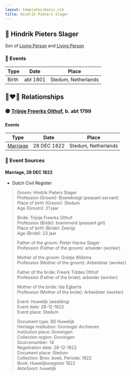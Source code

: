 ```yaml
---
layout: templates/basic.njk
title: Hindrik Pieters Slager
---
```

## 🔵 Hindrik Pieters Slager

Son of [Living Person](/people/2/21685798) and [Living Person](/people/6/63361989)

### 📆 Events

Type | Date | Place
------ | ------ | ------
Birth | abt 1801 | Stedum, Netherlands

## 👩‍❤️‍👨 Relationships

### 🟣 [Trijnje Freerks Olthof](/people/5/5004158), b. abt 1799

#### Events

Type | Date | Place
------ | ------ | ------
[Marriage](#event-17f55cb8-90ed-4d6a-a7cd-2c0376d7d5a5) | 28 DEC 1822 | Stedum, Netherlands
### 📰 Event Sources

#### <a id="event-17f55cb8-90ed-4d6a-a7cd-2c0376d7d5a5"></a> Marriage, 28 DEC 1822
* Dutch Civil Register
>   
  > Groom: Hindrik Pieters Slager  
  > Profession (Groom): Boereknegt (peasant servant)  
  > Place of birth (Groom): Stedum  
  > Age (Groom): 21 jaar  
  >   
  > Bride: Trijnje Freerks Olthof  
  > Profession (Bride): boeremeid (peasant girl)  
  > Place of birth (Bride): Zeerijp  
  > Age (Bride): 23 jaar  
  >   
  > Father of the groom: Pieter Harms Slager  
  > Profession (Father of the groom): arbeider (worker)  
  >   
  > Mother of the groom: Grietje Willems  
  > Profession (Mother of the groom): Arbeidster (worker)  
  >   
  > Father of the bride: Freerk Tiddes Olthof  
  > Profession (Father of the bride): arbeider (worker)  
  >   
  > Mother of the bride: Ida Egberts  
  > Profession (Mother of the bride): Arbeidster (worker)  
  >   
  > Event: Huwelijk (wedding)  
  > Event date: 28-12-1822  
  > Event place: Stedum  
  >   
  > Document type: BS Huwelijk  
  > Heritage institution: Groninger Archieven  
  > Institution place: Groningen  
  > Collection region: Groningen  
  > Sourcenumber: 14  
  > Registration date: 28-12-1822  
  > Document place: Stedum  
  > Collection: Bron: boek, Periode: 1822  
  > Book: Huwelijksregister 1822  
  > AkteSoort: huwelijk  
  >